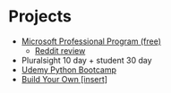 # Projects


* [Microsoft Professional Program (free)](https://www.edx.org/microsoft-professional-program-entry-level-software)
  * [Reddit review](https://www.reddit.com/r/cscareerquestions/comments/8lligp/after_about_a_week_or_two_of_job_searching_i_just)
* Pluralsight 10 day + student 30 day
* [Udemy Python Bootcamp](https://www.udemy.com/python-for-data-structures-algorithms-and-interviews/learn/v4/content)
* [Build Your Own [insert]](https://github.com/danistefanovic/build-your-own-x#build-your-own-game)
